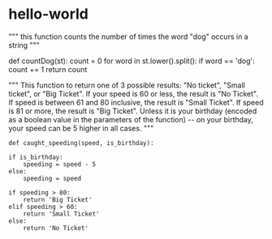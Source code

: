# hello-world

"""
this function counts the number of times the word "dog" occurs in a string
"""

def countDog(st):
    count = 0
    for word in st.lower().split():
        if word == 'dog':
            count += 1
    return count
    
"""
This function to return one of 3 possible results: "No ticket", "Small ticket", or "Big Ticket". If your speed is 60 or less, the result is "No Ticket". If speed is between 61 and 80 inclusive, the result is "Small Ticket". If speed is 81 or more, the result is "Big Ticket". Unless it is your birthday (encoded as a boolean value in the parameters of the function) -- on your birthday, your speed can be 5 higher in all cases. 
"""
    
    def caught_speeding(speed, is_birthday):
    
    if is_birthday:
        speeding = speed - 5
    else:
        speeding = speed
    
    if speeding > 80:
        return 'Big Ticket'
    elif speeding > 60:
        return 'Small Ticket'
    else:
        return 'No Ticket'
    
